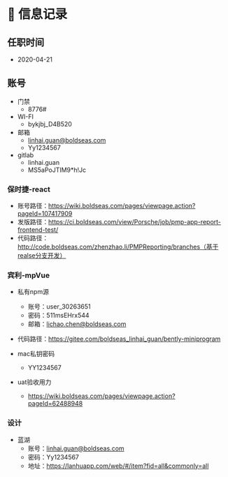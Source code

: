 # 👀 信息记录

## 任职时间
- 2020-04-21

## 账号

- 门禁
    - 8776#
- WI-FI
    - bykjbj_D4B520
- 邮箱
    - linhai.guan@boldseas.com
    - Yy1234567
- gitlab
    - linhai.guan
    - MS5aPoJTIM9*h!Jc

### 保时捷-react

- 账号路径：https://wiki.boldseas.com/pages/viewpage.action?pageId=107417909
- 发版路径：https://ci.boldseas.com/view/Porsche/job/pmp-app-report-frontend-test/
- 代码路径：http://code.boldseas.com/zhenzhao.li/PMPReporting/branches（基于realse分支开发）

### 宾利-mpVue

- 私有npm源
    - 账号：user_30263651
    - 密码：511msEHrx544
    - 邮箱：lichao.chen@boldseas.com
- 代码路径：https://gitee.com/boldseas_linhai_guan/bently-miniprogram

- mac私钥密码
    - YY1234567

- uat验收用力
    - https://wiki.boldseas.com/pages/viewpage.action?pageId=62488948

### 设计

- 蓝湖
    - 账号：linhai.guan@boldseas.com
    - 密码：Yy1234567
    - 地址：https://lanhuapp.com/web/#/item?fid=all&commonly=all
